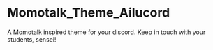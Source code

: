 # Momotalk_Theme_Ailucord
A Momotalk inspired theme for your discord. Keep in touch with your students, sensei!
